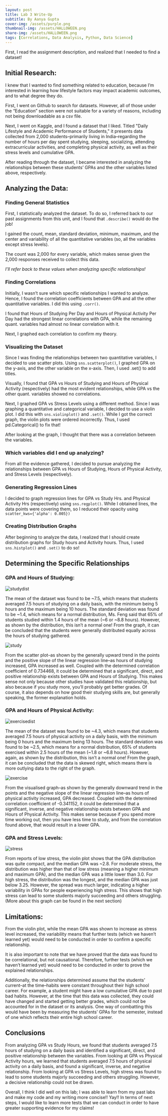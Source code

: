 ```yaml
---
layout: post
title: Lab 3 Write-Up
subtitle: By Aanya Gupta
cover-img: /assets/purple.png
thumbnail-img: /assets/HALLOWEEN.png
share-img: /assets/HALLOWEEN.png
tags: [Correlations, Data Analysis, Python, Data Science]
---
```


First, I read the assignment description, and realized that I needed to find a dataset! 

## Initial Research:

I knew that I wanted to find something related to education, because I’m interested in learning how lifestyle factors may impact academic outcomes, and to what degree they do.

First, I went on Github to search for datasets. However, all of those under the “Education” section were not suitable for a variety of reasons, including not being downloadable as a csv file. 

Next, I went on Kaggle, and I found a dataset that I liked. Titled "Daily Lifestyle and Academic Performance of Students," it presents data collected from 2,000 students–primarily living in India–regarding the number of hours per day spent studying, sleeping, socializing, attending extracurricular activities, and completing physical activity, as well as their stress levels and cumulative GPA. 

After reading through the dataset, I became interested in analyzing the relationships between these students’ GPAs and the other variables listed above, respectively. 

## Analyzing the Data:

### Finding General Statistics

First, I statistically analyzed the dataset. To do so, I referred back to our past assignments from this unit, and I found that `.describe()` would do the job! 

I gained the count, mean, standard deviation, minimum, maximum, and the center and variability of all the quantitative variables (so, all the variables except stress levels). 

The count was 2,000 for every variable, which makes sense given the 2,000 responses received to collect this data. 

*I’ll refer back to these values when analyzing specific relationships!*

### Finding Correlations

Initially, I wasn’t sure which specific relationships I wanted to analyze. Hence, I found the correlation coefficients between GPA and all the other quantitative variables. I did this using `.corr()`.

I found that Hours of Studying Per Day and Hours of Physical Activity Per Day had the strongest linear correlations with GPA, while the remaining quant. variables had almost no linear correlation with it. 

Next, I graphed each correlation to confirm my theory. 

### Visualizing the Dataset

Since I was finding the relationships between two quantitative variables, I decided to use scatter plots. Using `sns.scatterplot()`, I graphed GPA on the y-axis, and the other variable on the x-axis. Then, I used .set() to add titles. 

Visually, I found that GPA vs Hours of Studying and Hours of Physical Activity (respectively) had the most evident relationships, while GPA vs the other quant. variables showed no correlations. 

Next, I graphed GPA vs Stress Levels using a different method. Since I was graphing a quantitative and categorical variable, I decided to use a violin plot. I did this with `sns.violinplot()` and `.set()`. While I got the correct graph, the violin plots were ordered incorrectly. Thus, I used pd.Categorical() to fix that! 

After looking at the graph, I thought that there was a correlation between the variables.

### Which variables did I end up analyzing?

From all the evidence gathered, I decided to pursue analyzing the relationships between GPA vs Hours of Studying, Hours of Physical Activity, and Stress Levels (respectively). 

### Generating Regression Lines 

I decided to graph regression lines for GPA vs Study Hrs. and Physical Activity Hrs (respectively) using `sns.regplot()`. While I obtained lines, the data points were covering them, so I reduced their opacity using `scatter_kws={'alpha': 0.005})`

### Creating Distribution Graphs

After beginning to analyze the data, I realized that I should create distribution graphs for Study hours and Activity hours. Thus, I used `sns.histplot()` and `.set()` to do so! 

## Determining the Specific Relationships

### GPA and Hours of Studying:

![studydist](/assets/studydist.png)

The mean of the dataset was found to be ~7.5, which means that students averaged 7.5 hours of studying on a daily basis, with the minimum being 5 hours and the maximum being 10 hours. The standard deviation was found to be ~1.4, which means for a normal distribution, Ms. Feng said that 65% of students studied within 1.4 hours of the mean (~6 or ~8.8 hours). However, as shown by the distribution, this isn’t a normal one! From the graph, it can be concluded that the students were generally distributed equally across the hours of studying gathered. 

![study](/assets/study.png)

From the scatter plot–as shown by the generally upward trend in the points and the positive slope of the linear regression line–as hours of studying increased, GPA increased as well. Coupled with the determined correlation coefficient of 0.734468, it could be determined that a significant, direct, and positive relationship exists between GPA and Hours of Studying. This makes sense not only because other studies have validated this relationship, but also because if you study more, you’ll probably get better grades. Of course, it also depends on how good their studying skills are, but generally speaking, the former explanation holds. 

### GPA and Hours of Physical Activity:

![exercisedist](/assets/exercisedist.png)

The mean of the dataset was found to be ~4.3, which means that students averaged 7.5 hours of physical activity on a daily basis, with the minimum being 0 hours and the maximum being 13 hours. The standard deviation was found to be ~2.5, which means for a normal distribution, 65% of students exercised within 2.5 hours of the mean (~1.8 or ~6.8 hours). However, again, as shown by the distribution, this isn’t a normal one! From the graph, it can be concluded that the data is skewed right, which means there is more outlying data to the right of the graph. 

![exercise](/assets/exercise.png)

From the visualised graph–as shown by the generally downward trend in the points and the negative slope of the linear regression line–as hours of physical activity increased, GPA decreased. Coupled with the determined correlation coefficient of -0.341152, it could be determined that a significant, inverse, and negative relationship exists between GPA and Hours of Physical Activity. This makes sense because if you spend more time working out, then you have less time to study, and from the correlation found above, that would result in a lower GPA. 

### GPA and Stress Levels:

![stress](/assets/stress.png)

From reports of low stress, the violin plot shows that the GPA distribution was quite compact, and the median GPA was ~2.8. For moderate stress, the distribution was higher than that of low stress (meaning a higher minimum and maximum GPA), and the median GPA was a little lower than 3.0. For high stress, the distribution was the longest, and the median GPA was just below 3.25. However, the spread was much larger, indicating a higher variability in GPAs for people experiencing high stress. This shows that high stress can lead to some students majorly succeeding and others struggling. (More about this graph can be found in the next section)

## Limitations:

From the violin plot, while the mean GPA was shown to increase as stress level increased, the variability means that further tests (which we haven’t learned yet) would need to be conducted in order to confirm a specific relationship. 

It is also important to note that we have proved that the data was found to be correlational, but not causational. Therefore, further tests (which we haven’t learned yet) would need to be conducted in order to prove the explained relationships. 

Additionally, the relationships determined assume that the students’ current–at the time–habits were constant throughout their high school career. For example, a student might have a low cumulative GPA due to past bad habits. However, at the time that this data was collected, they could have changed and started getting better grades, which could not be accounted for in the dataset or its analysis. One way of combatting this would have been by measuring the students’ GPAs for the semester, instead of one which reflects their entire high school career. 

## Conclusions

From analyzing GPA vs Study Hours, we found that students averaged 7.5 hours of studying on a daily basis and identified a significant, direct, and positive relationship between the variables. From looking at GPA vs Physical Activity hours, we learned that students averaged 7.5 hours of physical activity on a daily basis, and found a significant, inverse, and negative relationship. From looking at GPA vs Stress Levels, high stress was found to lead to some students majorly succeeding and others struggling. However, a decisive relationship could not be drawn. 

Overall, I think I did well on this lab; I was able to learn from my past labs and make my code and my writing more concise!! Yay!! In terms of next steps, I would like to learn more tests that we can conduct in order to have greater supporting evidence for my claims! 
